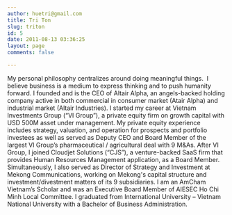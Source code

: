 ```yaml
---
author: huetri@gmail.com
title: Tri Ton
slug: triton
id: 5
date: 2011-08-13 03:36:25
layout: page
comments: false

---
```

My personal philosophy centralizes around doing meaningful things.  I believe business is a medium to express thinking and to push humanity forward.  I founded and is the CEO of Altair Alpha, an angels-backed holding company active in both commercial in consumer market (Atair Alpha) and industrial market (Altair Industries).  I started my career at Vietnam Investments Group (“VI Group”), a private equity firm on growth capital with USD 500M asset under management. My private equity experience includes strategy, valuation, and operation for prospects and portfolio investees as well as served as Deputy CEO and Board Member of the largest VI Group’s pharmaceutical / agricultural deal with 9 M&As. After VI Group, I joined Cloudjet Solutions (“CJS”), a venture-backed SaaS firm that provides Human Resources Management application, as a Board Member.  Simultaneously, I also served as Director of Strategy and Investment at Mekong Communications, working on Mekong's capital structure and investment/divestment matters of its 9 subsidiaries.  I am an AmCham Vietnam’s Scholar and was an Executive Board Member of AIESEC Ho Chi Minh Local Committee.  I graduated from International University – Vietnam National University with a Bachelor of Business Administration.